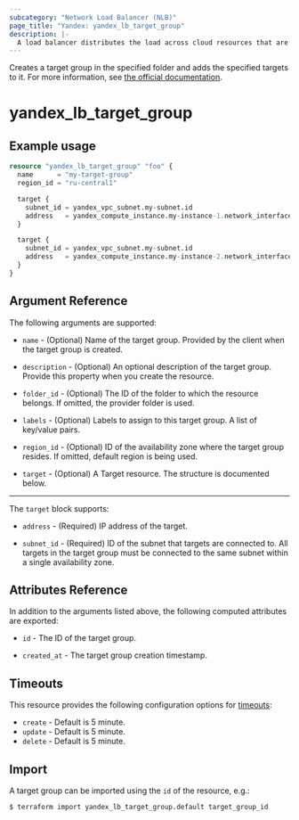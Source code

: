 ```yaml
---
subcategory: "Network Load Balancer (NLB)"
page_title: "Yandex: yandex_lb_target_group"
description: |-
  A load balancer distributes the load across cloud resources that are combined into a target group.
---
```



Creates a target group in the specified folder and adds the specified targets to it. For more information, see [the official documentation](https://cloud.yandex.com/docs/load-balancer/concepts/target-resources).

# yandex_lb_target_group




## Example usage

```terraform
resource "yandex_lb_target_group" "foo" {
  name      = "my-target-group"
  region_id = "ru-central1"

  target {
    subnet_id = yandex_vpc_subnet.my-subnet.id
    address   = yandex_compute_instance.my-instance-1.network_interface.0.ip_address
  }

  target {
    subnet_id = yandex_vpc_subnet.my-subnet.id
    address   = yandex_compute_instance.my-instance-2.network_interface.0.ip_address
  }
}
```

## Argument Reference

The following arguments are supported:

* `name` - (Optional) Name of the target group. Provided by the client when the target group is created.

* `description` - (Optional) An optional description of the target group. Provide this property when you create the resource.

* `folder_id` - (Optional) The ID of the folder to which the resource belongs. If omitted, the provider folder is used.

* `labels` - (Optional) Labels to assign to this target group. A list of key/value pairs.

* `region_id` - (Optional) ID of the availability zone where the target group resides. If omitted, default region is being used.

* `target` - (Optional) A Target resource. The structure is documented below.

---

The `target` block supports:

* `address` - (Required) IP address of the target.

* `subnet_id` - (Required) ID of the subnet that targets are connected to. All targets in the target group must be connected to the same subnet within a single availability zone.

## Attributes Reference

In addition to the arguments listed above, the following computed attributes are exported:

* `id` - The ID of the target group.

* `created_at` - The target group creation timestamp.

## Timeouts

This resource provides the following configuration options for [timeouts](/docs/configuration/resources.html#timeouts):

- `create` - Default is 5 minute.
- `update` - Default is 5 minute.
- `delete` - Default is 5 minute.

## Import

A target group can be imported using the `id` of the resource, e.g.:

```
$ terraform import yandex_lb_target_group.default target_group_id
```
